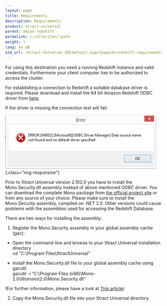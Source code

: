 ```yaml
---
layout: page
title: Requirements
description: Requirements
product: xtract-universal
parent: amzon-redshift
permalink: /:collection/:path
weight: 1
lang: en_GB
old_url: /Xtract-Universal-EN/default.aspx?pageid=redshift-requirements
---
```


For using this destination you need a running Redshift instance and valid credentials.
Furthermore your client computer has to be authorized to access the cluster.

For establishing a connection to Redshift a suitable database driver is required.
Please download and install the 64 bit Amazon Redshift ODBC driver from [here](https://docs.aws.amazon.com/redshift/latest/mgmt/install-odbc-driver-windows.html).

If the driver is missing the connection test will fail:

![XU-fehlender-redshift-treiber](/img/content/XU-fehlender-redshift-treiber.png){:class="img-responsive"}

Prior to Xtract Universal version 2.102.0 you have to install the Mono.Security.dll assembly instead of above mentioned ODBC driver.
You can download the complete Mono package from [the official project site](http://download.mono-project.com/archive/2.0/download/) or from any source of your choice. Please make sure to install the Mono.Security assembly, compiled on .NET 2.0. Other versions could cause problems with the assemblies used for accessing the Redshift Database.

There are two ways for installing the assembly: 

1. Register the Mono.Security assembly in your global assembly cache (gac):
- Open the command-line and browse to your Xtract Universal installation directory<br> 
	cd "C:\Program Files\XtractUniversal"

- Install the Mono.Security.dll file to your global assembly cache using gacutil<br>
	gacutil -i "C:\Program Files (x86)\Mono-2.0\lib\mono\2.0\Mono.Security.dll"

(For further information, please have a look at [This article](https://docs.microsoft.com/en-us/dotnet/framework/app-domains/how-to-install-an-assembly-into-the-gac))	


2. Copy the Mono.Security.dll file into your Xtract Universal directory.
